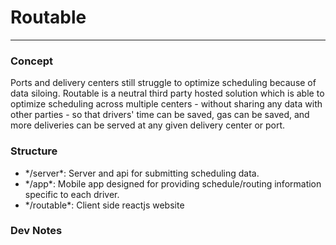 # Routable
---


### Concept

Ports and delivery centers still struggle to optimize scheduling because of data siloing. Routable is a neutral third party hosted solution which is able to optimize scheduling across multiple centers - without sharing any data with other parties - so that drivers' time can be saved, gas can be saved, and more deliveries can be served at any given delivery center or port.

### Structure

<ul>
<li>*/server*: Server and api for submitting scheduling data.</li>
<li>*/app*: Mobile app designed for providing schedule/routing information specific to each driver.</li>
<li>*/routable*: Client side reactjs website</li>
</ul>


### Dev Notes
